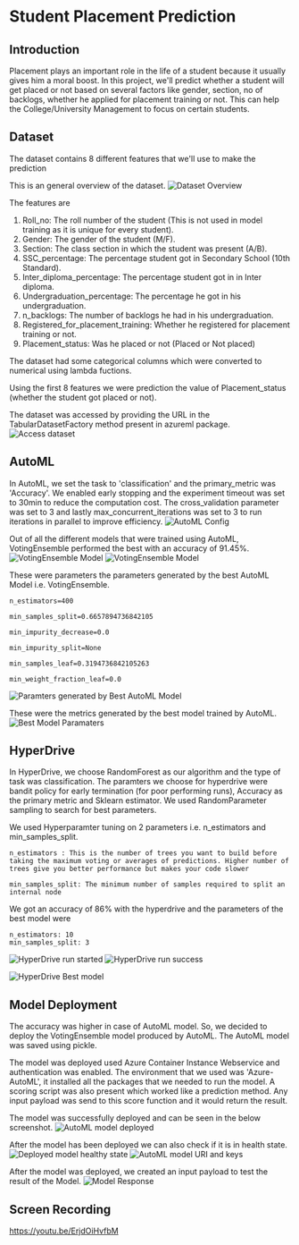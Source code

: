 # Student Placement Prediction

## Introduction
Placement plays an important role in the life of a student because it usually gives him a moral boost. In this project, we'll predict whether a student will get placed or not based on several factors like gender, section, no of backlogs, whether he applied for placement training or not. This can help the College/University Management to focus on certain students.

## Dataset
The dataset contains 8 different features that we'll use to make the prediction

This is an general overview of the dataset.
![Dataset Overview](images/dataset_overview.PNG)

The features are
1. Roll_no: The roll number of the student (This is not used in model training as it is unique for every student). 
2. Gender: The gender of the student (M/F).
3. Section: The class section in which the student was present (A/B).
4. SSC_percentage: The percentage student got in Secondary School (10th Standard).
5. Inter_diploma_percentage: The percentage student got in in Inter diploma.
6. Undergraduation_percentage: The percentage he got in his undergraduation.
7. n_backlogs: The number of backlogs he had in his undergraduation.
8. Registered_for_placement_training: Whether he registered for placement training or not.
9. Placement_status: Was he placed or not (Placed or Not placed)

The dataset had some categorical columns which were converted to numerical using lambda fuctions.

Using the first 8 features we were prediction the value of Placement_status (whether the student got placed or not). 

The dataset was accessed by providing the URL in the TabularDatasetFactory method present in azureml package.
![Access dataset](images/accessing_dataset.PNG)

## AutoML
In AutoML, we set the task to 'classification' and the primary_metric was 'Accuracy'. We enabled early stopping and the experiment timeout was set to 30min to reduce the computation cost. The cross_validation parameter was set to 3 and lastly max_concurrent_iterations was set to 3 to run iterations in parallel to improve efficiency.
![AutoML Config](images/automl_config.PNG)

Out of all the different models that were trained using AutoML, VotingEnsemble performed the best with an accuracy of 91.45%.
![VotingEnsemble Model](images/automl_run_completed.PNG)
![VotingEnsemble Model](images/automl_best_model_ui.PNG)

These were parameters the parameters generated by the best AutoML Model i.e. VotingEnsemble.
```
n_estimators=400

min_samples_split=0.6657894736842105

min_impurity_decrease=0.0

min_impurity_split=None

min_samples_leaf=0.3194736842105263

min_weight_fraction_leaf=0.0
```
![Paramters generated by Best AutoML Model](images/best_model_parameters.PNG)

These were the metrics generated by the best model trained by AutoML.
![Best Model Paramaters](images/automl_best_run_parameters.PNG)

## HyperDrive
In HyperDrive, we choose RandomForest as our algorithm and the type of task was classification. The paramters we choose for hyperdrive were bandit policy for early termination (for poor performing runs), Accuracy as the primary metric and Sklearn estimator. We used RandomParameter sampling to search for best parameters.

We used Hyperparamter tuning on 2 parameters i.e. n_estimators and min_samples_split.
```
n_estimators : This is the number of trees you want to build before taking the maximum voting or averages of predictions. Higher number of trees give you better performance but makes your code slower

min_samples_split: The minimum number of samples required to split an internal node
```

We got an accuracy of 86% with the hyperdrive and the parameters of the best model were
```
n_estimators: 10
min_samples_split: 3
```
![HyperDrive run started](images/hyperdrive_model_run.PNG)
![HyperDrive run success](images/hyperdrive_model_run_success.PNG)

![HyperDrive Best model](images/hyperdrive_best_model_2.PNG)

## Model Deployment
The accuracy was higher in case of AutoML model. So, we decided to deploy the VotingEnsemble model produced by AutoML. The AutoML model was saved using pickle.

The model was deployed used Azure Container Instance Webservice and authentication was enabled. The environment that we used was 'Azure-AutoML', it installed all the packages that we needed to run the model. A scoring script was also present which worked like a prediction method. Any input payload was send to this score function and it would return the result.

The model was successfully deployed and can be seen in the below screenshot.
![AutoML model deployed](images/automl_model_deployed.PNG) 

After the model has been deployed we can also check if it is in health state.
![Deployed model healthy state](images/deployment.PNG)
![AutoML model URI and keys](images/deployment_2.PNG)

After the model was deployed, we created an input payload to test the result of the Model.
![Model Response](images/automl_deploy_response.PNG)

## Screen Recording
https://youtu.be/ErjdOiHvfbM

